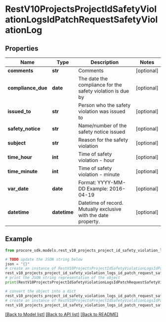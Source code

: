 # RestV10ProjectsProjectIdSafetyViolationLogsIdPatchRequestSafetyViolationLog


## Properties

Name | Type | Description | Notes
------------ | ------------- | ------------- | -------------
**comments** | **str** | Comments | [optional] 
**compliance_due** | **date** | The date the compliance for the safety violation is due by | [optional] 
**issued_to** | **str** | Person who the safety violation was issued to | [optional] 
**safety_notice** | **str** | Name/number of the safety notice issued | [optional] 
**subject** | **str** | Reason for the safety violation | [optional] 
**time_hour** | **int** | Time of safety violation - hour | [optional] 
**time_minute** | **int** | Time of safety violation - minute | [optional] 
**var_date** | **date** | Format: YYYY-MM-DD Example: 2016-04-19 | [optional] 
**datetime** | **datetime** | Datetime of record. Mutually exclusive with the date property. | [optional] 

## Example

```python
from procore_sdk.models.rest_v10_projects_project_id_safety_violation_logs_id_patch_request_safety_violation_log import RestV10ProjectsProjectIdSafetyViolationLogsIdPatchRequestSafetyViolationLog

# TODO update the JSON string below
json = "{}"
# create an instance of RestV10ProjectsProjectIdSafetyViolationLogsIdPatchRequestSafetyViolationLog from a JSON string
rest_v10_projects_project_id_safety_violation_logs_id_patch_request_safety_violation_log_instance = RestV10ProjectsProjectIdSafetyViolationLogsIdPatchRequestSafetyViolationLog.from_json(json)
# print the JSON string representation of the object
print(RestV10ProjectsProjectIdSafetyViolationLogsIdPatchRequestSafetyViolationLog.to_json())

# convert the object into a dict
rest_v10_projects_project_id_safety_violation_logs_id_patch_request_safety_violation_log_dict = rest_v10_projects_project_id_safety_violation_logs_id_patch_request_safety_violation_log_instance.to_dict()
# create an instance of RestV10ProjectsProjectIdSafetyViolationLogsIdPatchRequestSafetyViolationLog from a dict
rest_v10_projects_project_id_safety_violation_logs_id_patch_request_safety_violation_log_from_dict = RestV10ProjectsProjectIdSafetyViolationLogsIdPatchRequestSafetyViolationLog.from_dict(rest_v10_projects_project_id_safety_violation_logs_id_patch_request_safety_violation_log_dict)
```
[[Back to Model list]](../README.md#documentation-for-models) [[Back to API list]](../README.md#documentation-for-api-endpoints) [[Back to README]](../README.md)


